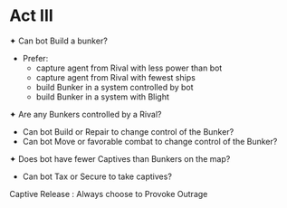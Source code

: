 # Act III

✦ Can bot Build a bunker?

- Prefer:
	- capture agent from Rival with less power than bot
	- capture agent from Rival with fewest ships
	- build Bunker in a system controlled by bot
	- build Bunker in a system with Blight

✦ Are any Bunkers controlled by a Rival?

- Can bot Build or Repair to change control of the Bunker?
- Can bot Move or favorable combat to change control of the Bunker?

✦ Does bot have fewer Captives than Bunkers on the map?

- Can bot Tax or Secure to take captives?

Captive Release
: Always choose to Provoke Outrage
